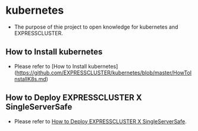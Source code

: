 # kubernetes
- The purpose of thie project to open knowledge for kubernetes and EXPRESSCLUSTER.

## How to Install kubernetes
- Please refer to [How to Install kubernetes]
(https://github.com/EXPRESSCLUSTER/kubernetes/blob/master/HowToInstallK8s.md)

## How to Deploy EXPRESSCLUSTER X SingleServerSafe
- Please refer to [How to Deploy EXPRESSCLUSTER X SingleServerSafe](https://github.com/EXPRESSCLUSTER/kubernetes/blob/master/HowToDeploySSS.md). 
